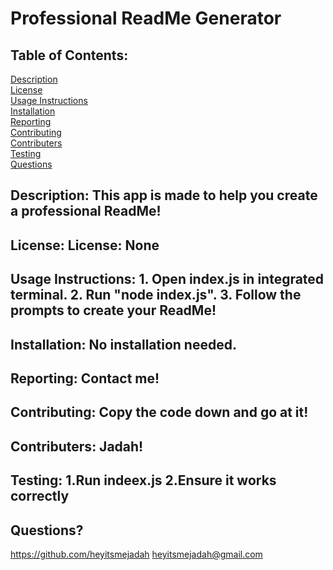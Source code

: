 # Professional ReadMe Generator
  ## Table of Contents:
  [Description](https://github.com/heyitsmejadah/read-me-generator/edit/main/README.md#description)<br>
  [License](https://github.com/heyitsmejadah/read-me-generator/edit/main/README.md#license)<br>
  [Usage Instructions](https://github.com/heyitsmejadah/read-me-generator/edit/main/README.md#how-to-use)<br>
  [Installation](https://github.com/heyitsmejadah/read-me-generator/edit/main/README.md#installation)<br>
  [Reporting](https://github.com/heyitsmejadah/read-me-generator/edit/main/README.md#reporting)<br>
  [Contributing](https://github.com/heyitsmejadah/read-me-generator/edit/main/README.md#contributing)<br>
  [Contributers](https://github.com/heyitsmejadah/read-me-generator/edit/main/README.md#contributers)<br>
  [Testing](https://github.com/heyitsmejadah/read-me-generator/edit/main/README.md#testing)<br>
  [Questions](https://github.com/heyitsmejadah/read-me-generator/edit/main/README.md#questions)<br>
  ## Description: This app is made to help you create a professional ReadMe!
  ## License: License: None 
  
  ## Usage Instructions: 1. Open index.js in integrated terminal. 2. Run "node index.js". 3. Follow the prompts to create your ReadMe!
  ## Installation: No installation needed.
  ## Reporting: Contact me!
  ## Contributing: Copy the code down and go at it!
  ## Contributers: Jadah!
  ## Testing: 1.Run indeex.js 2.Ensure it works correctly
  ## Questions?
  https://github.com/heyitsmejadah
  heyitsmejadah@gmail.com
